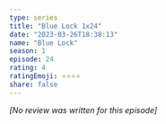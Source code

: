 ```yaml
---
type: series
title: "Blue Lock 1x24"
date: "2023-03-26T18:38:13"
name: "Blue Lock"
season: 1
episode: 24
rating: 4
ratingEmoji: ⭐️⭐️⭐️⭐️
share: false
---
```


_[No review was written for this episode]_

